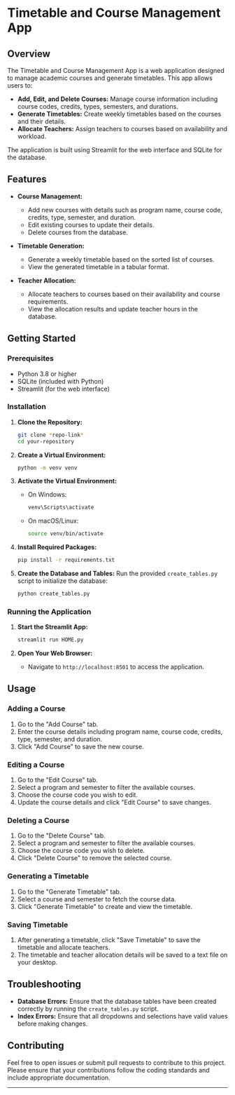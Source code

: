 # Timetable and Course Management App

## Overview

The Timetable and Course Management App is a web application designed to manage academic courses and generate timetables. This app allows users to:

- **Add, Edit, and Delete Courses:** Manage course information including course codes, credits, types, semesters, and durations.
- **Generate Timetables:** Create weekly timetables based on the courses and their details.
- **Allocate Teachers:** Assign teachers to courses based on availability and workload.

The application is built using Streamlit for the web interface and SQLite for the database.

## Features

- **Course Management:**
  - Add new courses with details such as program name, course code, credits, type, semester, and duration.
  - Edit existing courses to update their details.
  - Delete courses from the database.
  
- **Timetable Generation:**
  - Generate a weekly timetable based on the sorted list of courses.
  - View the generated timetable in a tabular format.

- **Teacher Allocation:**
  - Allocate teachers to courses based on their availability and course requirements.
  - View the allocation results and update teacher hours in the database.

## Getting Started

### Prerequisites

- Python 3.8 or higher
- SQLite (included with Python)
- Streamlit (for the web interface)

### Installation

1. **Clone the Repository:**
   ```bash
   git clone *repo-link*
   cd your-repository
   ```

2. **Create a Virtual Environment:**
   ```bash
   python -m venv venv
   ```

3. **Activate the Virtual Environment:**
   - On Windows:
     ```bash
     venv\Scripts\activate
     ```
   - On macOS/Linux:
     ```bash
     source venv/bin/activate
     ```

4. **Install Required Packages:**
   ```bash
   pip install -r requirements.txt
   ```

5. **Create the Database and Tables:**
   Run the provided `create_tables.py` script to initialize the database:
   ```bash
   python create_tables.py
   ```

### Running the Application

1. **Start the Streamlit App:**
   ```bash
   streamlit run HOME.py
   ```

2. **Open Your Web Browser:**
   - Navigate to `http://localhost:8501` to access the application.

## Usage

### Adding a Course

1. Go to the "Add Course" tab.
2. Enter the course details including program name, course code, credits, type, semester, and duration.
3. Click "Add Course" to save the new course.

### Editing a Course

1. Go to the "Edit Course" tab.
2. Select a program and semester to filter the available courses.
3. Choose the course code you wish to edit.
4. Update the course details and click "Edit Course" to save changes.

### Deleting a Course

1. Go to the "Delete Course" tab.
2. Select a program and semester to filter the available courses.
3. Choose the course code you wish to delete.
4. Click "Delete Course" to remove the selected course.

### Generating a Timetable

1. Go to the "Generate Timetable" tab.
2. Select a course and semester to fetch the course data.
3. Click "Generate Timetable" to create and view the timetable.

### Saving Timetable

1. After generating a timetable, click "Save Timetable" to save the timetable and allocate teachers.
2. The timetable and teacher allocation details will be saved to a text file on your desktop.

## Troubleshooting

- **Database Errors:** Ensure that the database tables have been created correctly by running the `create_tables.py` script.
- **Index Errors:** Ensure that all dropdowns and selections have valid values before making changes.

## Contributing

Feel free to open issues or submit pull requests to contribute to this project. Please ensure that your contributions follow the coding standards and include appropriate documentation.


---
